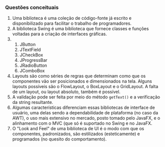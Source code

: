 ### Questões conceituais
1. Uma biblioteca é uma coleção de código-fonte já escrito e disponibilizado para facilitar o trabalho de programadores.
2. A biblioteca Swing é uma biblioteca que fornece classes e funções voltadas para a criação de interfaces gráficas.
3. 
   1. JButton
   2. JTextField
   3. JCheckBox
   4. JProgressBar
   5. JRadioButton
   6. JComboBox
4. Layouts são como séries de regras que determinam como que os componentes vão ser posicionados e dimensionados na tela.
   Alguns layouts possíveis são o FlowLayout, o BoxLayout e o GridLayout. A falta de um layout, ou layout absoluto, também é possível.
5. A validação pode ser feita por meio do método `getText()` e a verificação da string resultante.
6. Algumas características diferenciam essas bibliotecas de interface de usuário, uma delas sendo a dependabilidade de plataforma (no caso da AWT), o uso mais extensivo no mercado, posto tomado pelo JavaFX, e o alinhamento com o MVC (que só é suportado no Swing e no JavaFX.
7. O "Look and Feel" de uma biblioteca de UI é o modo com que os componentes, padronizados, são estilizados (esteticamente) e programados (no quesito do comportamento).
